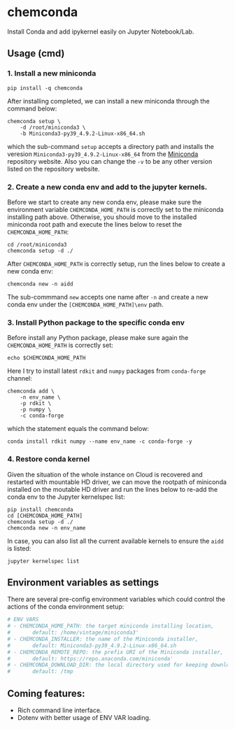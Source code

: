 # chemconda
Install Conda and add ipykernel easily on Jupyter Notebook/Lab.

## Usage (cmd)

### 1. Install a new miniconda

```shell
pip install -q chemconda
```

After installing completed, we can install a new miniconda through the command below:

```shell
chemconda setup \
    -d /root/miniconda3 \
    -b Miniconda3-py39_4.9.2-Linux-x86_64.sh
```

which the sub-command `setup` accepts a directory path and installs the veresion `Miniconda3-py39_4.9.2-Linux-x86_64` from the [Miniconda](https://repo.anaconda.com/miniconda/) repository website. Also you can change the `-v` to be any other version listed on the repository website.

### 2. Create a new conda env and add to the jupyter kernels.

Before we start to create any new conda env, please make sure the environment variable `CHEMCONDA_HOME_PATH` is correctly set to the miniconda installing path above. Otherwise, you should move to the installed miniconda root path and execute the lines below to reset the `CHEMCONDA_HOME_PATH`:

```shell
cd /root/miniconda3
chemconda setup -d ./
```

After `CHEMCONDA_HOME_PATH` is correctly setup, run the lines below to create a new conda env:

```shell
chemconda new -n aidd
```

The sub-commmand `new` accepts one name after `-n` and create a new conda env under the `[CHEMCONDA_HOME_PATH]\env` path.

### 3. Install Python package to the specific conda env

Before install any Python package, please make sure again the `CHEMCONDA_HOME_PATH` is correctly set:

```shell
echo $CHEMCONDA_HOME_PATH
```

Here I try to install latest `rdkit` and `numpy` packages from `conda-forge` channel:

```shell
chemconda add \
    -n env_name \
    -p rdkit \
    -p numpy \
    -c conda-forge
```

which the statement equals the command below:

```shell
conda install rdkit numpy --name env_name -c conda-forge -y
```

### 4. Restore conda kernel

Given the situation of the whole instance on Cloud is recovered and restarted with mountable HD driver, we can move the rootpath of miniconda installed on the moutable HD driver and run the lines below to re-add the conda env to the Jupyter kernelspec list:

```shell
pip install chemconda
cd [CHEMCONDA_HOME_PATH]
chemconda setup -d ./
chemconda new -n env_name
```

In case, you can also list all the current available kernels to ensure the `aidd` is listed:

```
jupyter kernelspec list
```

## Environment variables as settings

There are several pre-config environment variables which could control the actions of the conda environment setup:

```python
# ENV VARS
# - CHEMCONDA_HOME_PATH: the target miniconda installing location, 
#       default: /home/vintage/miniconda3'
# - CHEMCONDA_INSTALLER: the name of the Miniconda installer,
#       default: Miniconda3-py39_4.9.2-Linux-x86_64.sh
# - CHEMCONDA_REMOTE_REPO: the prefix URI of the Miniconda installer,
#       default: https://repo.anaconda.com/miniconda'
# - CHEMCONDA_DOWNLOAD_DIR: the local directory used for keeping downloading installer,
#       default: /tmp
```

## Coming features:
- Rich command line interface.
- Dotenv with better usage of ENV VAR loading.